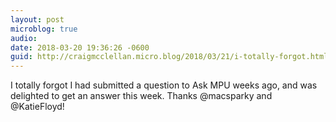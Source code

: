 ```yaml
---
layout: post
microblog: true
audio: 
date: 2018-03-20 19:36:26 -0600
guid: http://craigmcclellan.micro.blog/2018/03/21/i-totally-forgot.html
---
```

I totally forgot I had submitted a question to Ask MPU weeks ago, and was delighted to get an answer this week. Thanks @macsparky and @KatieFloyd!
